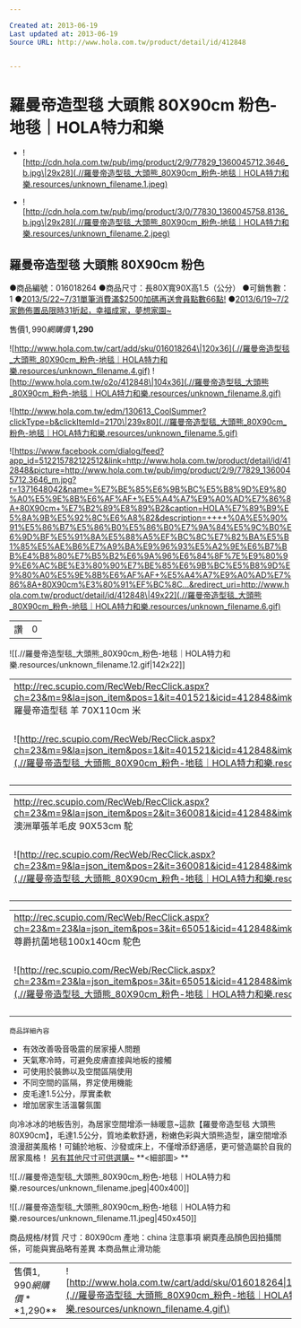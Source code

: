 ```yaml
---

Created at: 2013-06-19
Last updated at: 2013-06-19
Source URL: http://www.hola.com.tw/product/detail/id/412848


---
```


# 羅曼帝造型毯 大頭熊 80X90cm 粉色-地毯｜HOLA特力和樂


* ![http://cdn.hola.com.tw/pub/img/product/2/9/77829_1360045712.3646_b.jpg\|29x28](.//羅曼帝造型毯_大頭熊_80X90cm_粉色-地毯｜HOLA特力和樂.resources/unknown_filename.1.jpeg)

* ![http://cdn.hola.com.tw/pub/img/product/3/0/77830_1360045758.8136_b.jpg\|29x28](.//羅曼帝造型毯_大頭熊_80X90cm_粉色-地毯｜HOLA特力和樂.resources/unknown_filename.2.jpeg)

## 羅曼帝造型毯 大頭熊 80X90cm 粉色

●商品編號：016018264
●商品尺寸：長80X寬90X高1.5（公分）
●可銷售數：1
●[2013/5/22~7/31單筆消費滿$2500加碼再送會員點數66點!](http://www.hola.com.tw/edm/130522_Bonus66)
●[2013/6/19~7/2家飾佈置品限時31折起，幸福成家，夢想家園~](http://www.hola.com.tw/edm/130619_dreamland)

售價$1,990
網購價$ **1,290**

![http://www.hola.com.tw/cart/add/sku/016018264\|120x36](.//羅曼帝造型毯_大頭熊_80X90cm_粉色-地毯｜HOLA特力和樂.resources/unknown_filename.4.gif) ![http://www.hola.com.tw/o2o/412848\|104x36](.//羅曼帝造型毯_大頭熊_80X90cm_粉色-地毯｜HOLA特力和樂.resources/unknown_filename.8.gif)

![http://www.hola.com.tw/edm/130613_CoolSummer?clickType=b&clickItemId=2170\|239x80](.//羅曼帝造型毯_大頭熊_80X90cm_粉色-地毯｜HOLA特力和樂.resources/unknown_filename.5.gif)

![https://www.facebook.com/dialog/feed?app_id=512215782122512&link=http://www.hola.com.tw/product/detail/id/412848&picture=http://www.hola.com.tw/pub/img/product/2/9/77829_1360045712.3646_m.jpg?r=1371648042&name=%E7%BE%85%E6%9B%BC%E5%B8%9D%E9%80%A0%E5%9E%8B%E6%AF%AF+%E5%A4%A7%E9%A0%AD%E7%86%8A+80X90cm+%E7%B2%89%E8%89%B2&caption=HOLA%E7%89%B9%E5%8A%9B%E5%92%8C%E6%A8%82&description=++++%0A%E5%90%91%E5%86%B7%E5%86%B0%E5%86%B0%E7%9A%84%E5%9C%B0%E6%9D%BF%E5%91%8A%E5%88%A5%EF%BC%8C%E7%82%BA%E5%B1%85%E5%AE%B6%E7%A9%BA%E9%96%93%E5%A2%9E%E6%B7%BB%E4%B8%80%E7%B5%B2%E6%9A%96%E6%84%8F%7E%E9%80%99%E6%AC%BE%E3%80%90%E7%BE%85%E6%9B%BC%E5%B8%9D%E9%80%A0%E5%9E%8B%E6%AF%AF+%E5%A4%A7%E9%A0%AD%E7%86%8A+80X90cm%E3%80%91%EF%BC%8C...&redirect_uri=http://www.hola.com.tw/product/detail/id/412848\|49x22](.//羅曼帝造型毯_大頭熊_80X90cm_粉色-地毯｜HOLA特力和樂.resources/unknown_filename.6.gif)

|     |     |
| --- | --- |
| 讚   | 0   |

![[.//羅曼帝造型毯_大頭熊_80X90cm_粉色-地毯｜HOLA特力和樂.resources/unknown_filename.12.gif\|142x22]]

|     |     |
| --- | --- |
| <http://rec.scupio.com/RecWeb/RecClick.aspx?ch=23&m=9&la=json_item&pos=1&it=401521&icid=412848&imk=u_23_201306192120432669686648i0&cc=r50f955fc909df&vpt=2&u=http%3a%2f%2fwww.hola.com.tw%2fproduct%2fdetail%2fid%2f401521><br>羅曼帝造型毯 羊 70X110cm 米 |     |
| ![http://rec.scupio.com/RecWeb/RecClick.aspx?ch=23&m=9&la=json_item&pos=1&it=401521&icid=412848&imk=u_23_201306192120432669686648i0&cc=r50f955fc909df&vpt=2&u=http%3a%2f%2fwww.hola.com.tw%2fproduct%2fdetail%2fid%2f401521\|80x80](.//羅曼帝造型毯_大頭熊_80X90cm_粉色-地毯｜HOLA特力和樂.resources/unknown_filename.3.jpeg\) | 特價$1290<br>售價$1990<br>![http://www.hola.com.tw/cart/add/sku/016014409\|60x24](.//羅曼帝造型毯_大頭熊_80X90cm_粉色-地毯｜HOLA特力和樂.resources/unknown_filename.9.gif\) |

|     |     |
| --- | --- |
| <http://rec.scupio.com/RecWeb/RecClick.aspx?ch=23&m=9&la=json_item&pos=2&it=360081&icid=412848&imk=u_23_201306192120432669686648i0&cc=r50f955fc909df&vpt=2&u=http%3a%2f%2fwww.hola.com.tw%2fproduct%2fdetail%2fid%2f360081><br>澳洲單張羊毛皮 90X53cm 駝 |     |
| ![http://rec.scupio.com/RecWeb/RecClick.aspx?ch=23&m=9&la=json_item&pos=2&it=360081&icid=412848&imk=u_23_201306192120432669686648i0&cc=r50f955fc909df&vpt=2&u=http%3a%2f%2fwww.hola.com.tw%2fproduct%2fdetail%2fid%2f360081\|80x80](.//羅曼帝造型毯_大頭熊_80X90cm_粉色-地毯｜HOLA特力和樂.resources/unknown_filename.7.jpeg\) | 特價$1295<br>售價$2590<br>![http://www.hola.com.tw/cart/add/sku/014005865\|60x24](.//羅曼帝造型毯_大頭熊_80X90cm_粉色-地毯｜HOLA特力和樂.resources/unknown_filename.9.gif\) |

|     |     |
| --- | --- |
| <http://rec.scupio.com/RecWeb/RecClick.aspx?ch=23&m=23&la=json_item&pos=3&it=65051&icid=412848&imk=u_23_201306192120432669686648i0&cc=r50f955fc909df&vpt=2&u=http%3a%2f%2fwww.hola.com.tw%2fproduct%2fdetail%2fid%2f65051><br>尊爵抗菌地毯100x140cm 駝色 |     |
| ![http://rec.scupio.com/RecWeb/RecClick.aspx?ch=23&m=23&la=json_item&pos=3&it=65051&icid=412848&imk=u_23_201306192120432669686648i0&cc=r50f955fc909df&vpt=2&u=http%3a%2f%2fwww.hola.com.tw%2fproduct%2fdetail%2fid%2f65051\|80x80](.//羅曼帝造型毯_大頭熊_80X90cm_粉色-地毯｜HOLA特力和樂.resources/unknown_filename.10.jpeg\) | 特價$1868<br>售價$2490<br>![http://www.hola.com.tw/cart/add/sku/009163094\|60x24](.//羅曼帝造型毯_大頭熊_80X90cm_粉色-地毯｜HOLA特力和樂.resources/unknown_filename.9.gif\) |

	商品詳細內容

* 有效改善吸音吸震的居家擾人問題
* 天氣寒冷時，可避免皮膚直接與地板的接觸
* 可使用於裝飾以及空間區隔使用
* 不同空間的區隔，界定使用機能
* 皮毛達1.5公分，厚實柔軟
* 增加居家生活溫馨氛圍

向冷冰冰的地板告別，為居家空間增添一絲暖意~這款【羅曼帝造型毯 大頭熊 80X90cm】，毛達1.5公分，質地柔軟舒適，粉嫩色彩與大頭熊造型，讓空間增添浪漫甜美風格！可鋪於地板、沙發或床上，不僅增添舒適感，更可營造屬於自我的居家風格！
[另有其他尺寸可供選購~](http://www.hola.com.tw/product/search/search/%E7%BE%85%E6%9B%BC%E5%B8%9D%20%E6%AF%AF)
**<細部圖>
**

![[.//羅曼帝造型毯_大頭熊_80X90cm_粉色-地毯｜HOLA特力和樂.resources/unknown_filename.jpeg\|400x400]]

![[.//羅曼帝造型毯_大頭熊_80X90cm_粉色-地毯｜HOLA特力和樂.resources/unknown_filename.11.jpeg\|450x450]]

商品規格/材質
尺寸：80X90cm
產地：china
注意事項
網頁產品顏色因拍攝關係，可能與實品略有差異
本商品無止滑功能

|     |     |
| --- | --- |
| 售價$1,990 網購價**$1,290** | ![http://www.hola.com.tw/cart/add/sku/016018264\|120x36](.//羅曼帝造型毯_大頭熊_80X90cm_粉色-地毯｜HOLA特力和樂.resources/unknown_filename.4.gif\) |

